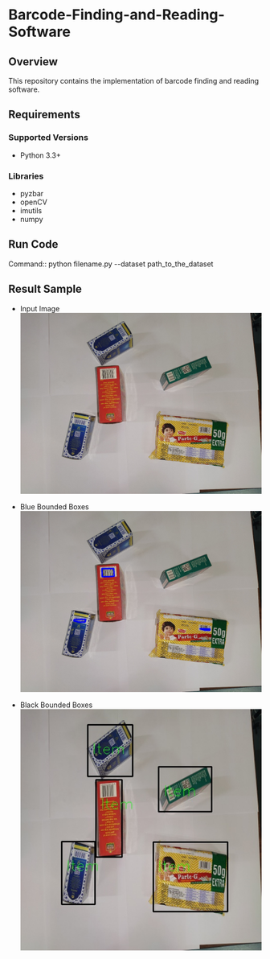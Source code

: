 # Barcode-Finding-and-Reading-Software

## Overview
This repository contains the implementation of barcode finding and reading software.

## Requirements

### Supported Versions
- Python 3.3+

### Libraries
- pyzbar
- openCV
- imutils
- numpy

## Run Code
Command::
  python filename.py --dataset path_to_the_dataset

## Result Sample

- Input Image
![alt text](https://github.com/ND15/Barcode-Finding-and-Reading-Software/blob/main/input.jpg)

- Blue Bounded Boxes
![alt text](https://github.com/ND15/Barcode-Finding-and-Reading-Software/blob/main/bounded.jpg)

- Black Bounded Boxes
![alt text](https://github.com/ND15/Barcode-Finding-and-Reading-Software/blob/main/image.jpg)
